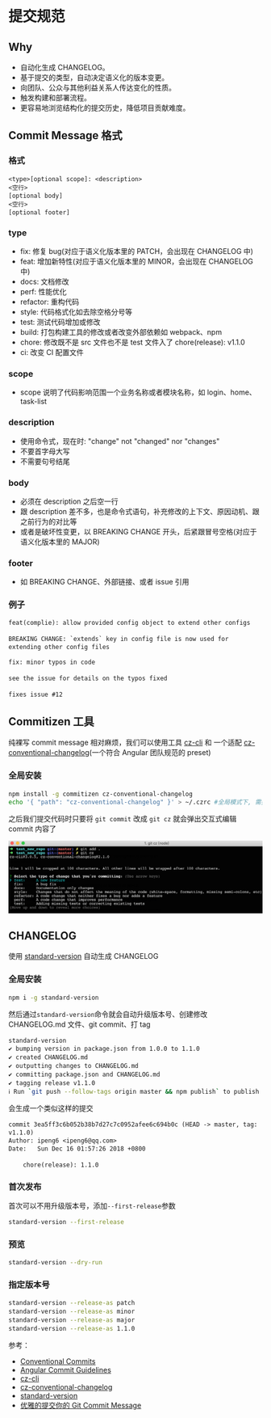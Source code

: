 # 提交规范

## Why

- 自动化生成 CHANGELOG。
- 基于提交的类型，自动决定语义化的版本变更。
- 向团队、公众与其他利益关系人传达变化的性质。
- 触发构建和部署流程。
- 更容易地浏览结构化的提交历史，降低项目贡献难度。

## Commit Message 格式

### 格式

```
<type>[optional scope]: <description>
<空行>
[optional body]
<空行>
[optional footer]
```

### type

- fix: 修复 bug(对应于语义化版本里的 PATCH，会出现在 CHANGELOG 中)
- feat: 增加新特性(对应于语义化版本里的 MINOR，会出现在 CHANGELOG 中)
- docs: 文档修改
- perf: 性能优化
- refactor: 重构代码
- style: 代码格式化如去除空格分号等
- test: 测试代码增加或修改
- build: 打包构建工具的修改或者改变外部依赖如 webpack、npm
- chore: 修改既不是 src 文件也不是 test 文件入了 chore(release): v1.1.0
- ci: 改变 CI 配置文件

### scope

- scope 说明了代码影响范围一个业务名称或者模块名称，如 login、home、task-list

### description

- 使用命令式，现在时: "change" not "changed" nor "changes"
- 不要首字母大写
- 不需要句号结尾

### body

- 必须在 description 之后空一行
- 跟 description 差不多，也是命令式语句，补充修改的上下文、原因动机、跟之前行为的对比等
- 或者是破坏性变更，以 BREAKING CHANGE 开头，后紧跟冒号空格(对应于语义化版本里的 MAJOR)

### footer

- 如 BREAKING CHANGE、外部链接、或者 issue 引用

### 例子

```
feat(complie): allow provided config object to extend other configs

BREAKING CHANGE: `extends` key in config file is now used for extending other config files
```

```
fix: minor typos in code

see the issue for details on the typos fixed

fixes issue #12
```

## Commitizen 工具

纯裸写 commit message 相对麻烦，我们可以使用工具 [cz-cli](https://github.com/commitizen/cz-cli) 和 一个适配 [cz-conventional-changelog](https://github.com/commitizen/cz-conventional-changelog)(一个符合 Angular 团队规范的 preset)

### 全局安装

```bash
npm install -g commitizen cz-conventional-changelog
echo '{ "path": "cz-conventional-changelog" }' > ~/.czrc #全局模式下, 需要 ~/.czrc 配置文件, 为 commitizen 指定 Adapter.
```

之后我们提交代码时只要将 `git commit` 改成 `git cz` 就会弹出交互式编辑 commit 内容了

![](img/gitcz.png)

## CHANGELOG

使用 [standard-version](https://github.com/conventional-changelog/standard-version) 自动生成 CHANGELOG

### 全局安装

```bash
npm i -g standard-version
```

然后通过`standard-version`命令就会自动升级版本号、创建修改 CHANGELOG.md 文件、git commit、打 tag

```bash
standard-version
✔ bumping version in package.json from 1.0.0 to 1.1.0
✔ created CHANGELOG.md
✔ outputting changes to CHANGELOG.md
✔ committing package.json and CHANGELOG.md
✔ tagging release v1.1.0
ℹ Run `git push --follow-tags origin master && npm publish` to publish
```

会生成一个类似这样的提交

```
commit 3ea5ff3c6b052b38b7d27c7c0952afee6c694b0c (HEAD -> master, tag: v1.1.0)
Author: ipeng6 <ipeng6@qq.com>
Date:   Sun Dec 16 01:57:26 2018 +0800

    chore(release): 1.1.0

```

### 首次发布

首次可以不用升级版本号，添加`--first-release`参数

```bash
standard-version --first-release
```

### 预览

```bash
standard-version --dry-run
```

### 指定版本号

```bash
standard-version --release-as patch
standard-version --release-as minor
standard-version --release-as major
standard-version --release-as 1.1.0
```

参考：

- [Conventional Commits](https://www.conventionalcommits.org/en/v1.0.0-beta.2/)
- [Angular Commit Guidelines](https://github.com/angular/angular.js/blob/master/CONTRIBUTING.md#commit)
- [cz-cli](https://github.com/commitizen/cz-cli)
- [cz-conventional-changelog](https://github.com/commitizen/cz-conventional-changelog)
- [standard-version](https://github.com/conventional-changelog/standard-version)
- [优雅的提交你的 Git Commit Message](https://zhuanlan.zhihu.com/p/34223150)
